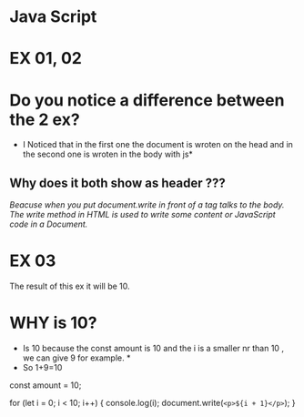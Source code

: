 
# Java Script 
# EX 01, 02
# Do you notice a difference between the 2 ex? 

* I Noticed that in the first one the document is wroten on the head 
and in the second one is wroten in the body with js*
## Why does it both show as header ???

*Beacuse when you put document.write in front of a tag talks to the body.*
*The write method in HTML is used to write some content or JavaScript code in a Document.*
# EX 03
The result of this ex it will be 10. 
# WHY is 10? 
* Is 10 because  the const amount is 10 and the i is a smaller nr than 10 , we can give 9 for example. *
* So 1+9=10 

const amount = 10;

for (let i = 0; i < 10; i++) {
  console.log(i);
  document.write(`<p>${i + 1}</p>`);
}
